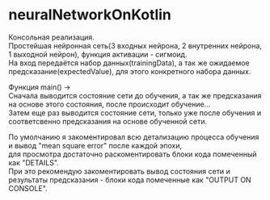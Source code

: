 # neuralNetworkOnKotlin  
Консольная реализация.  
Простейшая нейронная сеть(3 входных нейрона, 2 внутренних нейрона, 1 выходной нейрон), функция активации - сигмоид.  
На вход передаётся набор данных(trainingData), а так же ожидаемое предсказание(expectedValue), для этого конкретного набора данных.  
  
Функция main() ->  
Сначала выводится состояние сети до обучения, а так же предсказания на основе этого состояния, после происходит обучение...  
Затем еще раз выводится состояние сети, только уже после обучения и соответсвенно предсказания на основе обученной сети.  
  
По умолчанию я закоментировал всю детализацию процесса обучения и вывод "mean square error" после каждой эпохи,  
для просмотра достаточно раскоментировать блоки кода помеченный как "DETAILS".  
При это рекомендую закоментировать вывод состояния сети и результаты предсказания - блоки кода помеченные как "OUTPUT ON CONSOLE".
